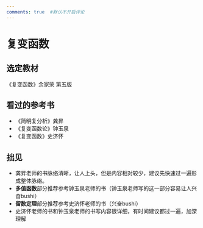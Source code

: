 ```yaml
---
comments: true  #默认不开启评论
---
```


# 复变函数

## 选定教材
《复变函数》余家荣 第五版

## 看过的参考书
- 《简明复分析》龚昇
- 《复变函数论》钟玉泉
- 《复变函数》史济怀

## 拙见
- 龚昇老师的书脉络清晰，让人上头，但是内容相对较少，建议先快速过一遍形成整体脉络。
- **多值函数**部分推荐参考钟玉泉老师的书（钟玉泉老师写的这一部分容易让人兴奋bushi）
- **留数定理**部分推荐参考史济怀老师的书（兴奋bushi）
- 史济怀老师的书和钟玉泉老师的书写内容很详细，有时间建议都过一遍，加深理解
